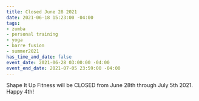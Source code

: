 ```yaml
---
title: Closed June 28 2021
date: 2021-06-18 15:23:00 -04:00
tags:
- zumba
- personal training
- yoga
- barre fusion
- summer2021
has_time_and_date: false
event_date: 2021-06-28 03:00:00 -04:00
event_end_date: 2021-07-05 23:59:00 -04:00
---
```


Shape It Up Fitness will be CLOSED from June 28th through July 5th 2021. Happy 4th!  